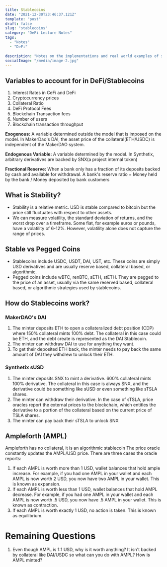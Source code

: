 ```yaml
---
title: Stablecoins
date: "2021-12-30T23:46:37.121Z"
template: "post"
draft: false
slug: "stablecoins"
category: "DeFi Lecture Notes"
tags:
  - "Notes"
  - "DeFi"
  
description: "Notes on the implementations and real world examples of stablecoins"
socialImage: "/media/image-2.jpg"
---
```


## Variables to account for in DeFi/Stablecoins
1. Interest Rates in CeFi and DeFi
2. Cryptocurrency prices
3. Collateral Ratio
4. DeFi Protocol Fees
5. Blockchain Transaction fees
6. Number of users
7. Blockchain transaction throughput

**Exogenous:** A variable determined outside the model that is imposed on the model. In MakerDao's DAI, the asset price of the collateral(ETH/USDC) is independent of the MakerDAO system.

**Endogenous Variable:** A variable determined by the model. In Synthetix, arbitrary derivatives are backed by SNX(a project internal token)

**Fractional Reserve:** When a bank only has a fraction of its deposits backed by cash and available for withdrawal. A bank's reserve ratio = Money held by the bank / Money deposited by bank customers

## What is Stability?
  - Stability is a relative metric. USD is stable compared to bitcoin but the price still fluctuates with respect to other assets.
  - We can measure volatility, the standard deviation of returns, and the worst drop over a timeframe. Some fiat, for example euros or pounds, have a volatility of 6-12%. However, volatility alone does not capture the range of prices.

## Stable vs Pegged Coins
  - Stablecoins include USDC, USDT, DAI, UST, etc. These coins are simply USD derivatives and are usually reserve based, collateral based, or algorithmic.
  - Pegged coins include wBTC, renBTC, sETH, stETH. They are pegged to the price of an asset, usually via the same reserved based, collateral based, or algorithmic strategies used by stablecoins.

## How do Stablecoins work?

### MakerDAO's DAI
1. The minter deposits ETH to open a collateralized debt position (CDP) where 150% collateral mints 100% debt. The collateral in this case could be ETH, and the debt create is represented as the DAI Stablecoin.
2. The minter can withdraw DAI to use for anything they want.
3. To get their deposited ETH back, the minter needs to pay back the same amount of DAI they withdrew to unlock their ETH.

### Synthetix sUSD
1. The minter deposits SNX to mint a derivative. 600% collateral mints 100% derivative. The collateral in this case is always SNX, and the derivative could be something like sUSD or even something like sTSLA shares.
2. The minter can withdraw their derivative. In the case of sTSLA, price oracles report the external prices to the blockchain, which entitles the derivative to a portion of the collateral based on the current price of TSLA shares.
3. The minter can pay back their sTSLA to unlock SNX

## Ampleforth (AMPL)
Ampleforth has no collateral, it is an algorithmic stablecoin
The price oracle constantly updates the AMPL/USD price. There are three cases the oracle reports:
1. If each AMPL is worth more than 1 USD, wallet balances that hold ample increase. For example, if you had one AMPL in your wallet and each AMPL is now worth 2 USD, you now have two AMPL in your wallet. This is known as expansion.
2. If each AMPL is worth less than 1 USD, wallet balances that hold AMPL decrease. For example, if you had one AMPL in your wallet and each AMPL is now worth .5 USD, you now have .5 AMPL in your wallet. This is known as contraction.
3. If each AMPL is worth exactly 1 USD, no action is taken. This is known as equilibrium.

# Remaining Questions
1. Even though AMPL is 1:1 USD, why is it worth anything? It isn't backed by collateral like DAI/USDC so what can you do with AMPL? How is AMPL minted?